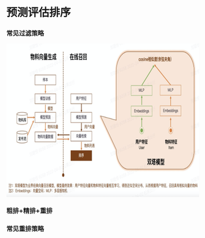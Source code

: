 # 预测评估排序
### 常见过滤策略
<img align="center"  width='800' height='400' src="picture/pipeline12.png"  />

### 粗排+精排+重排

### 常见重排策略